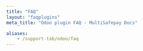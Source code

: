 ```yaml
---
title: "FAQ"
layout: "faqplugins"
meta_title: "Odoo plugin FAQ - MultiSafepay Docs"

aliases:
    - /support-tab/odoo/faq
---
```

